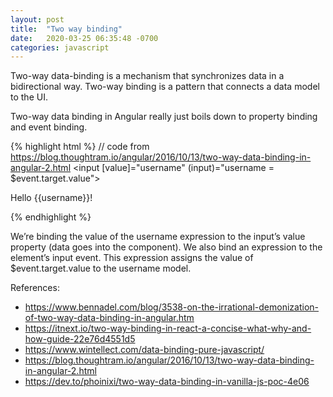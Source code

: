 ```yaml
---
layout: post
title:  "Two way binding"
date:   2020-03-25 06:35:48 -0700
categories: javascript
---
```


Two-way data-binding is a mechanism that synchronizes data in a bidirectional way.
Two-way binding is a pattern that connects a data model to the UI.

Two-way data binding in Angular really just boils down to property binding and event binding. 

{% highlight html %}
// code from https://blog.thoughtram.io/angular/2016/10/13/two-way-data-binding-in-angular-2.html
<input [value]="username" (input)="username = $event.target.value">

<p>Hello {{username}}!</p>

{% endhighlight %}

We’re binding the value of the username expression to the input’s value property (data goes into the component).
We also bind an expression to the element’s input event. This expression assigns the value of $event.target.value to the username model. 

References:
- https://www.bennadel.com/blog/3538-on-the-irrational-demonization-of-two-way-data-binding-in-angular.htm
- https://itnext.io/two-way-binding-in-react-a-concise-what-why-and-how-guide-22e76d4551d5
- https://www.wintellect.com/data-binding-pure-javascript/
- https://blog.thoughtram.io/angular/2016/10/13/two-way-data-binding-in-angular-2.html
- https://dev.to/phoinixi/two-way-data-binding-in-vanilla-js-poc-4e06